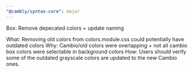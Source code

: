 ```yaml
---
"@cambly/syntax-core": major
---
```


Box: Remove depecated colors + update naming

What: Removing old colors from colors.module.css could potentially have outdated colors
Why: Cambio/old colors were overlapping + not all cambio box colors were selectable in background colors
How: Users should verify some of the outdated grayscale colors are updated to the new Cambio ones.
